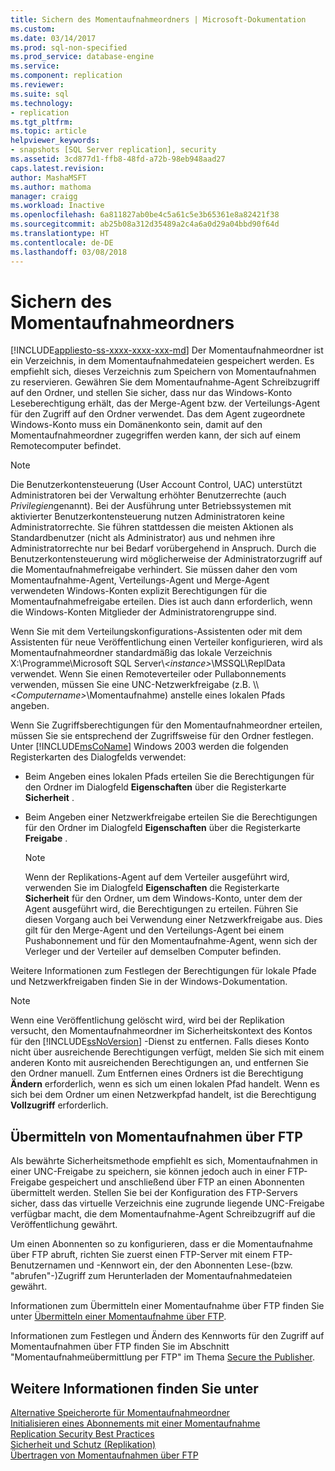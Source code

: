 ```yaml
---
title: Sichern des Momentaufnahmeordners | Microsoft-Dokumentation
ms.custom: 
ms.date: 03/14/2017
ms.prod: sql-non-specified
ms.prod_service: database-engine
ms.service: 
ms.component: replication
ms.reviewer: 
ms.suite: sql
ms.technology:
- replication
ms.tgt_pltfrm: 
ms.topic: article
helpviewer_keywords:
- snapshots [SQL Server replication], security
ms.assetid: 3cd877d1-ffb8-48fd-a72b-98eb948aad27
caps.latest.revision: 
author: MashaMSFT
ms.author: mathoma
manager: craigg
ms.workload: Inactive
ms.openlocfilehash: 6a811827ab0be4c5a61c5e3b65361e8a82421f38
ms.sourcegitcommit: ab25b08a312d35489a2c4a6a0d29a04bbd90f64d
ms.translationtype: HT
ms.contentlocale: de-DE
ms.lasthandoff: 03/08/2018
---
```

# <a name="secure-the-snapshot-folder"></a>Sichern des Momentaufnahmeordners
[!INCLUDE[appliesto-ss-xxxx-xxxx-xxx-md](../../../includes/appliesto-ss-xxxx-xxxx-xxx-md.md)]
  Der Momentaufnahmeordner ist ein Verzeichnis, in dem Momentaufnahmedateien gespeichert werden. Es empfiehlt sich, dieses Verzeichnis zum Speichern von Momentaufnahmen zu reservieren. Gewähren Sie dem Momentaufnahme-Agent Schreibzugriff auf den Ordner, und stellen Sie sicher, dass nur das Windows-Konto Leseberechtigung erhält, das der Merge-Agent bzw. der Verteilungs-Agent für den Zugriff auf den Ordner verwendet. Das dem Agent zugeordnete Windows-Konto muss ein Domänenkonto sein, damit auf den Momentaufnahmeordner zugegriffen werden kann, der sich auf einem Remotecomputer befindet.  
  
> [!NOTE]  
>  Die Benutzerkontensteuerung (User Account Control, UAC) unterstützt Administratoren bei der Verwaltung erhöhter Benutzerrechte (auch *Privilegien*genannt). Bei der Ausführung unter Betriebssystemen mit aktivierter Benutzerkontensteuerung nutzen Administratoren keine Administratorrechte. Sie führen stattdessen die meisten Aktionen als Standardbenutzer (nicht als Administrator) aus und nehmen ihre Administratorrechte nur bei Bedarf vorübergehend in Anspruch. Durch die Benutzerkontensteuerung wird möglicherweise der Administratorzugriff auf die Momentaufnahmefreigabe verhindert. Sie müssen daher den vom Momentaufnahme-Agent, Verteilungs-Agent und Merge-Agent verwendeten Windows-Konten explizit Berechtigungen für die Momentaufnahmefreigabe erteilen. Dies ist auch dann erforderlich, wenn die Windows-Konten Mitglieder der Administratorengruppe sind.  
  
 Wenn Sie mit dem Verteilungskonfigurations-Assistenten oder mit dem Assistenten für neue Veröffentlichung einen Verteiler konfigurieren, wird als Momentaufnahmeordner standardmäßig das lokale Verzeichnis X:\Programme\Microsoft SQL Server\\*\<instance>*\MSSQL\ReplData verwendet. Wenn Sie einen Remoteverteiler oder Pullabonnements verwenden, müssen Sie eine UNC-Netzwerkfreigabe (z.B. \\\\<*Computername>*\Momentaufnahme) anstelle eines lokalen Pfads angeben.  
  
 Wenn Sie Zugriffsberechtigungen für den Momentaufnahmeordner erteilen, müssen Sie sie entsprechend der Zugriffsweise für den Ordner festlegen. Unter [!INCLUDE[msCoName](../../../includes/msconame-md.md)] Windows 2003 werden die folgenden Registerkarten des Dialogfelds verwendet:  
  
-   Beim Angeben eines lokalen Pfads erteilen Sie die Berechtigungen für den Ordner im Dialogfeld **Eigenschaften** über die Registerkarte **Sicherheit** .  
  
-   Beim Angeben einer Netzwerkfreigabe erteilen Sie die Berechtigungen für den Ordner im Dialogfeld **Eigenschaften** über die Registerkarte **Freigabe** .  
  
    > [!NOTE]  
    >  Wenn der Replikations-Agent auf dem Verteiler ausgeführt wird, verwenden Sie im Dialogfeld **Eigenschaften** die Registerkarte **Sicherheit** für den Ordner, um dem Windows-Konto, unter dem der Agent ausgeführt wird, die Berechtigungen zu erteilen. Führen Sie diesen Vorgang auch bei Verwendung einer Netzwerkfreigabe aus. Dies gilt für den Merge-Agent und den Verteilungs-Agent bei einem Pushabonnement und für den Momentaufnahme-Agent, wenn sich der Verleger und der Verteiler auf demselben Computer befinden.  
  
 Weitere Informationen zum Festlegen der Berechtigungen für lokale Pfade und Netzwerkfreigaben finden Sie in der Windows-Dokumentation.  
  
> [!NOTE]  
>  Wenn eine Veröffentlichung gelöscht wird, wird bei der Replikation versucht, den Momentaufnahmeordner im Sicherheitskontext des Kontos für den [!INCLUDE[ssNoVersion](../../../includes/ssnoversion-md.md)] -Dienst zu entfernen. Falls dieses Konto nicht über ausreichende Berechtigungen verfügt, melden Sie sich mit einem anderen Konto mit ausreichenden Berechtigungen an, und entfernen Sie den Ordner manuell. Zum Entfernen eines Ordners ist die Berechtigung **Ändern** erforderlich, wenn es sich um einen lokalen Pfad handelt. Wenn es sich bei dem Ordner um einen Netzwerkpfad handelt, ist die Berechtigung **Vollzugriff** erforderlich.  
  
## <a name="delivering-snapshots-through-ftp"></a>Übermitteln von Momentaufnahmen über FTP  
 Als bewährte Sicherheitsmethode empfiehlt es sich, Momentaufnahmen in einer UNC-Freigabe zu speichern, sie können jedoch auch in einer FTP-Freigabe gespeichert und anschließend über FTP an einen Abonnenten übermittelt werden. Stellen Sie bei der Konfiguration des FTP-Servers sicher, dass das virtuelle Verzeichnis eine zugrunde liegende UNC-Freigabe verfügbar macht, die dem Momentaufnahme-Agent Schreibzugriff auf die Veröffentlichung gewährt.  
  
 Um einen Abonnenten so zu konfigurieren, dass er die Momentaufnahme über FTP abruft, richten Sie zuerst einen FTP-Server mit einem FTP-Benutzernamen und -Kennwort ein, der den Abonnenten Lese-(bzw. "abrufen"-)Zugriff zum Herunterladen der Momentaufnahmedateien gewährt.  
  
 Informationen zum Übermitteln einer Momentaufnahme über FTP finden Sie unter [Übermitteln einer Momentaufnahme über FTP](../../../relational-databases/replication/publish/deliver-a-snapshot-through-ftp.md).  
  
 Informationen zum Festlegen und Ändern des Kennworts für den Zugriff auf Momentaufnahmen über FTP finden Sie im Abschnitt "Momentaufnahmeübermittlung per FTP" im Thema [Secure the Publisher](../../../relational-databases/replication/security/secure-the-publisher.md).  
  
## <a name="see-also"></a>Weitere Informationen finden Sie unter  
 [Alternative Speicherorte für Momentaufnahmeordner](../../../relational-databases/replication/alternate-snapshot-folder-locations.md)   
 [Initialisieren eines Abonnements mit einer Momentaufnahme](../../../relational-databases/replication/initialize-a-subscription-with-a-snapshot.md)   
 [Replication Security Best Practices](../../../relational-databases/replication/security/replication-security-best-practices.md)   
 [Sicherheit und Schutz &#40;Replikation&#41;](../../../relational-databases/replication/security/security-and-protection-replication.md)   
 [Übertragen von Momentaufnahmen über FTP](../../../relational-databases/replication/transfer-snapshots-through-ftp.md)  
  
  
